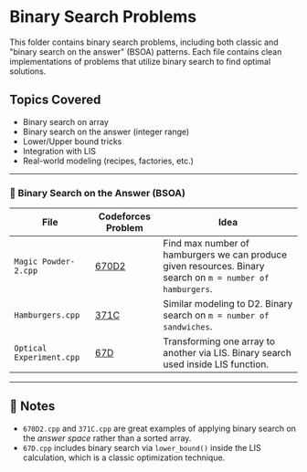   # Binary Search Problems
  
  This folder contains binary search problems, including both classic and "binary search on the answer" (BSOA) patterns. Each file contains clean implementations of problems that utilize binary search to find optimal solutions.
  
  ## Topics Covered
  - Binary search on array
  - Binary search on the answer (integer range)
  - Lower/Upper bound tricks
  - Integration with LIS
  - Real-world modeling (recipes, factories, etc.)
  
  ---
  
  ### 📌 Binary Search on the Answer (BSOA)
  
  | File           | Codeforces Problem | Idea |
  |----------------|---------------------|------|
  | `Magic Powder-2.cpp`    | [670D2](https://codeforces.com/problemset/problem/670/D2) | Find max number of hamburgers we can produce given resources. Binary search on `m = number of hamburgers`. |
  | `Hamburgers.cpp`     | [371C](https://codeforces.com/problemset/problem/371/C) | Similar modeling to D2. Binary search on `m = number of sandwiches`. |
  | `Optical Experiment.cpp`      | [67D](https://codeforces.com/problemset/problem/67/D) | Transforming one array to another via LIS. Binary search used inside LIS function. |
  
  ---
  
  ## 🧠 Notes
  - `670D2.cpp` and `371C.cpp` are great examples of applying binary search on the *answer space* rather than a sorted array.
  - `67D.cpp` includes binary search via `lower_bound()` inside the LIS calculation, which is a classic optimization technique.
